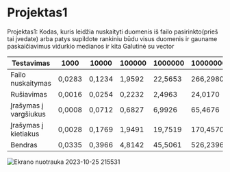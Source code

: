 # Projektas1
Projektas1:
Kodas, kuris leidžia nuskaityti duomenis iš failo pasirinkto(prieš tai įvedate) arba patys supildote rankiniu būdu visus duomenis ir gauname paskaičiavimus vidurkio medianos ir kita
Galutinė su vector 


| Testavimas             	| 1000      	| 10000  	| 100000 	| 1000000 	| 10000000 	|
|-----------------------	|-----------	|--------	|--------	|---------	        |----------  	|
| Failo nuskaitymas     	| 0,0283	| 0,1234 	| 1,9592 	| 22,5653   	| 266,2980 	|
| Rušiavimas            	| 0,0016    	| 0,0254	| 0,2232 	| 2,4963  	        | 24,0170 	|
| Įrašymas į vargšiukus 	| 0,0008    	| 0,0712 	| 0,6827 	| 6,9926    	| 65,4676  	|
| Įrašymas į kietiakus  	| 0,0028   	| 0,1769 	| 1,9491 	| 19,7519  	| 170,4570 	|
| Bendras               	        | 0,0335 	| 0,3966	| 4,8142 	| 45,5061 	        | 526,2396 	|
![Ekrano nuotrauka 2023-10-25 215531](https://github.com/JurgisMickeviciusDM/Projektas1/assets/144474535/c1b74400-7a5f-4fc1-b927-c3a219978b30)
